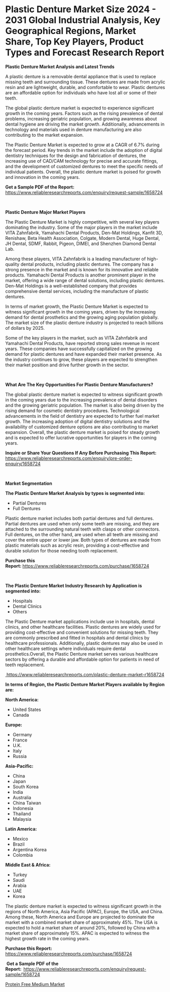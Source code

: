 <p><h1>Plastic Denture Market Size 2024 - 2031 Global Industrial Analysis, Key Geographical Regions, Market Share, Top Key Players, Product Types and Forecast Research Report</h1></p><p><strong>Plastic Denture Market Analysis and Latest Trends</strong></p>
<p><p>A plastic denture is a removable dental appliance that is used to replace missing teeth and surrounding tissue. These dentures are made from acrylic resin and are lightweight, durable, and comfortable to wear. Plastic dentures are an affordable option for individuals who have lost all or some of their teeth.</p><p>The global plastic denture market is expected to experience significant growth in the coming years. Factors such as the rising prevalence of dental problems, increasing geriatric population, and growing awareness about dental hygiene are driving the market growth. Additionally, advancements in technology and materials used in denture manufacturing are also contributing to the market expansion.</p><p>The Plastic Denture Market is expected to grow at a CAGR of 6.7% during the forecast period. Key trends in the market include the adoption of digital dentistry techniques for the design and fabrication of dentures, the increasing use of CAD/CAM technology for precise and accurate fittings, and the development of customized dentures to meet the specific needs of individual patients. Overall, the plastic denture market is poised for growth and innovation in the coming years.</p></p>
<p><strong>Get a Sample PDF of the Report:&nbsp;</strong> <a href="https://www.reliableresearchreports.com/enquiry/request-sample/1658724">https://www.reliableresearchreports.com/enquiry/request-sample/1658724</a></p>
<p>&nbsp;</p>
<p><strong>Plastic Denture Major Market Players</strong></p>
<p><p>The Plastic Denture Market is highly competitive, with several key players dominating the industry. Some of the major players in the market include VITA Zahnfabrik, Yamahachi Dental Products, Den-Mat Holdings, Kanfit 3D, Renishaw, Beta Health Association, Colgate, Modern Dental, Huge Dental, JH Dental, SDMF, Rabbit, Pigeon, DIMEI, and Shenzhen Diamond Dental Lab.</p><p>Among these players, VITA Zahnfabrik is a leading manufacturer of high-quality dental products, including plastic dentures. The company has a strong presence in the market and is known for its innovative and reliable products. Yamahachi Dental Products is another prominent player in the market, offering a wide range of dental solutions, including plastic dentures. Den-Mat Holdings is a well-established company that provides comprehensive dental services, including the manufacture of plastic dentures.</p><p>In terms of market growth, the Plastic Denture Market is expected to witness significant growth in the coming years, driven by the increasing demand for dental prosthetics and the growing aging population globally. The market size of the plastic denture industry is projected to reach billions of dollars by 2025.</p><p>Some of the key players in the market, such as VITA Zahnfabrik and Yamahachi Dental Products, have reported strong sales revenue in recent years. These companies have successfully capitalized on the growing demand for plastic dentures and have expanded their market presence. As the industry continues to grow, these players are expected to strengthen their market position and drive further growth in the sector.</p></p>
<p>&nbsp;</p>
<p><strong>What Are The Key Opportunities For Plastic Denture Manufacturers?</strong></p>
<p><p>The global plastic denture market is expected to witness significant growth in the coming years due to the increasing prevalence of dental disorders and the growing geriatric population. The market is also being driven by the rising demand for cosmetic dentistry procedures. Technological advancements in the field of dentistry are expected to further fuel market growth. The increasing adoption of digital dentistry solutions and the availability of customized denture options are also contributing to market expansion. Overall, the plastic denture market is poised for steady growth and is expected to offer lucrative opportunities for players in the coming years.</p></p>
<p><strong>Inquire or Share Your Questions If Any Before Purchasing This Report:</strong> <a href="https://www.reliableresearchreports.com/enquiry/pre-order-enquiry/1658724">https://www.reliableresearchreports.com/enquiry/pre-order-enquiry/1658724</a></p>
<p>&nbsp;</p>
<p><strong>Market Segmentation</strong></p>
<p><strong>The Plastic Denture Market Analysis by types is segmented into:</strong></p>
<p><ul><li>Partial Dentures</li><li>Full Dentures</li></ul></p>
<p><p>Plastic denture market includes both partial dentures and full dentures. Partial dentures are used when only some teeth are missing, and they are attached to the surrounding natural teeth with clasps or other connectors. Full dentures, on the other hand, are used when all teeth are missing and cover the entire upper or lower jaw. Both types of dentures are made from plastic materials such as acrylic resin, providing a cost-effective and durable solution for those needing tooth replacement.</p></p>
<p><strong>Purchase this Report:&nbsp;</strong><a href="https://www.reliableresearchreports.com/purchase/1658724">https://www.reliableresearchreports.com/purchase/1658724</a></p>
<p>&nbsp;</p>
<p><strong>The Plastic Denture Market Industry Research by Application is segmented into:</strong></p>
<p><ul><li>Hospitals</li><li>Dental Clinics</li><li>Others</li></ul></p>
<p><p>The Plastic Denture market applications include use in hospitals, dental clinics, and other healthcare facilities. Plastic dentures are widely used for providing cost-effective and convenient solutions for missing teeth. They are commonly prescribed and fitted in hospitals and dental clinics by healthcare professionals. Additionally, plastic dentures may also be used in other healthcare settings where individuals require dental prosthetics.Overall, the Plastic Denture market serves various healthcare sectors by offering a durable and affordable option for patients in need of teeth replacement.</p></p>
<p><a href="https://www.reliableresearchreports.com/plastic-denture-market-r1658724">&nbsp;https://www.reliableresearchreports.com/plastic-denture-market-r1658724</a></p>
<p><strong>In terms of Region, the Plastic Denture Market Players available by Region are:</strong></p>
<p>
    <p> <strong> North America: </strong>
        <ul>
            <li>United States</li>
            <li>Canada</li>
        </ul>
        </p> 
    <p> <strong> Europe: </strong>
        <ul>
            <li>Germany</li>
            <li>France</li>
            <li>U.K.</li>
            <li>Italy</li>
            <li>Russia</li>
        </ul>
        </p> 
    <p> <strong> Asia-Pacific: </strong>
        <ul>
            <li>China</li>
            <li>Japan</li>
            <li>South Korea</li>
            <li>India</li>
            <li>Australia</li>
            <li>China Taiwan</li>
            <li>Indonesia</li>
            <li>Thailand</li>
            <li>Malaysia</li>
        </ul>
        </p> 
    <p> <strong> Latin America: </strong>
        <ul>
            <li>Mexico</li>
            <li>Brazil</li>
            <li>Argentina Korea</li>
            <li>Colombia</li>
        </ul>
        </p> 
    <p> <strong> Middle East & Africa: </strong>
        <ul>
            <li>Turkey</li>
            <li>Saudi</li>
            <li>Arabia</li>
            <li>UAE</li>
            <li>Korea</li>
        </ul>
    </p>
    </p>
<p><p>The plastic denture market is expected to witness significant growth in the regions of North America, Asia Pacific (APAC), Europe, the USA, and China. Among these, North America and Europe are projected to dominate the market with a combined market share of approximately 45%. The USA is expected to hold a market share of around 20%, followed by China with a market share of approximately 15%. APAC is expected to witness the highest growth rate in the coming years.</p></p>
<p><strong>Purchase this Report: </strong><a href="https://www.reliableresearchreports.com/purchase/1658724">https://www.reliableresearchreports.com/purchase/1658724</a></p>
<p>&nbsp;<strong>Get a Sample PDF of the Report:&nbsp;&nbsp;</strong><a href="https://www.reliableresearchreports.com/enquiry/request-sample/1658724">https://www.reliableresearchreports.com/enquiry/request-sample/1658724</a></p>
<p><strong></strong></p>
<p><p><a href="https://github.com/RoccoManning/Market-Research-Report-List-4/blob/main/protein-free-medium-market.md">Protein Free Medium Market</a></p></p>